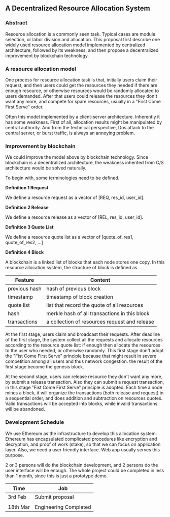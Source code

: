 ## A Decentralized Resource Allocation System

### Abstract

Resource allocation is a commonly seen task. Typical cases are module selection, or labor division and allocation. This proposal first describe one widely used resource allocation model implemented by centralized architecture, followed by its weakness, and then propose a decentralized improvement by blockchain technology.

### A resource allocation model

One process for resource allocation task is that, initially users claim their request, and then users could get the resources they needed if there are enough resource, or otherwise resources would be randomly allocated to users demanded. After that users could release the resources they don't want any more, and compete for spare resources, usually in a "First Come First Serve" order.

Often this model implemented by a client-server architecture. Inherently it has some weakness. First of all, allocation results might be manipulated by central authority. And from the technical perspective, Dos attack to the central server, or burst traffic, is always an annoying problem. 

### Improvement by blockchain

We could improve the model above by blockchain technology. Since blockchain is a decentralized architecture, the weakness inherited from C/S architecture would be solved naturally. 

To begin with, some terminologies need to be defined.

**Definition 1   Request** 

We define a  resource request  as a vector of [REQ, res_id, user_id]. 

**Definition 2   Release** 

We define a resource release as a vector of [REL, res_id, user_id].

**Definition 3   Quote List** 

We define a resource quote list as a vector of [quote_of_res1, quote_of_res2, ...]

**Definition 4   Block**

A blockchain is a linked list of blocks that each node stores one copy. In this resource allocation system, the structure of block is defined as

| Feature       | Content                                       |
| ------------- | --------------------------------------------- |
| previous hash | hash of previous block                        |
| timestamp     | timestamp of block creation                   |
| quote list    | list that record the quote of all resources   |
| hash          | merkle hash of all transactions in this block |
| transactions  | a collection of resources request and release |

At the first stage, users claim and broadcast their requests. After deadline of the first stage, the system collect all the requests and allocate resources according to the resource quote list: if enough then allocate the resources to the user who needed, or otherwise randomly. This first stage don't adopt the "Fist Come First Serve" principle because that might result in severe competition among all users and thus network congestion. the result of the first stage become the genesis block.

At the second stage, users can release resource they don't want any more, by submit a release transaction. Also they can submit a request transaction, in this stage "Fist Come First Serve" principle is adopted. Each time a node mines a block, it will organize the transactions (both release and request) in a sequential order, and does addition and subtraction on resources quotes. Valid transactions will be accepted into blocks, while invalid transactions will be abandoned.

### Development Schedule

We use Ethereum as the infrastructure to develop this allocation system. Ethereum has encapsulated complicated procedures like encryption and decryption, and proof of work (stake), so  that we can focus on application layer. Also, we need a user friendly interface. Web app usually serves this purpose.

2 or 3 persons will do the blockchain development, and 2 persons do the user interface will be enough. The whole project could be completed in less than 1 month, since this is just a prototype demo.

| Time     | Job                   |
| -------- | --------------------- |
| 3rd Feb  | Submit proposal       |
|          |                       |
| 18th Mar | Engineering Completed |



